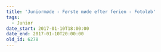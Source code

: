 ```yaml
---
title: 'Juniormøde - Første møde efter ferien - Fotoløb'
tags:
  - Junior
date_start: 2017-01-10T18:00:00
date_end: 2017-01-10T20:00:00
old_id: 6278
---
```

